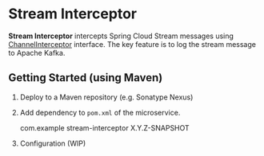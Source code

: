 # Stream Interceptor
**Stream Interceptor** intercepts Spring Cloud Stream messages using [ChannelInterceptor](https://docs.spring.io/spring/docs/current/javadoc-api/org/springframework/messaging/support/ChannelInterceptor.html) interface. The key feature is to log the stream message to Apache Kafka. 

## Getting Started (using Maven)
1.	Deploy to a Maven repository (e.g. Sonatype Nexus)
2.	Add dependency to `pom.xml` of the microservice.

	<dependency>
		<groupId>com.example</groupId>
		<artifactId>stream-interceptor</artifactId>
		<version>X.Y.Z-SNAPSHOT</version>
	</dependency>
	
3.	Configuration (WIP)